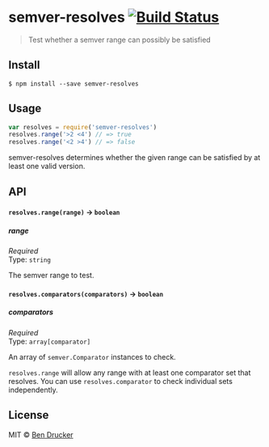 # semver-resolves [![Build Status](https://travis-ci.org/bendrucker/semver-resolves.svg?branch=master)](https://travis-ci.org/bendrucker/semver-resolves)

> Test whether a semver range can possibly be satisfied

## Install

```
$ npm install --save semver-resolves
```


## Usage

```js
var resolves = require('semver-resolves')
resolves.range('>2 <4') // => true
resolves.range('<2 >4') // => false
```

semver-resolves determines whether the given range can be satisfied by at least one valid version.

## API

#### `resolves.range(range)` -> `boolean`

##### range

*Required*  
Type: `string`

The semver range to test.

#### `resolves.comparators(comparators)` -> `boolean`

##### comparators

*Required*  
Type: `array[comparator]`

An array of `semver.Comparator` instances to check.

`resolves.range` will allow any range with at least one comparator set that resolves. You can use `resolves.comparator` to check individual sets independently.

## License

MIT © [Ben Drucker](http://bendrucker.me)

